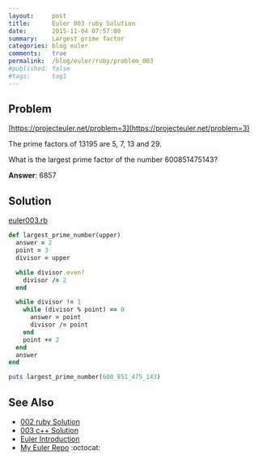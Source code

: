 ```yaml
---
layout:     post
title:      Euler 003 ruby Solution
date:       2015-11-04 07:57:00
summary:    Largest prime factor
categories: blog euler
comments:   true
permalink:  /blog/euler/ruby/problem_003
#published: false
#tags:      tag1
---
```


## Problem

[https://projecteuler.net/problem=3](https://projecteuler.net/problem=3)

The prime factors of 13195 are 5, 7, 13 and 29.

What is the largest prime factor of the number 600851475143?

**Answer**:  6857

## Solution

[euler003.rb](https://github.com/tvarley/euler/blob/master/ruby/euler003.rb)

```ruby
def largest_prime_number(upper)
  answer = 2
  point = 3
  divisor = upper

  while divisor.even?
    divisor /= 2
  end

  while divisor != 1
    while (divisor % point) == 0
      answer = point
      divisor /= point
    end
    point += 2
  end
  answer
end

puts largest_prime_number(600_851_475_143)
```

## See Also
* [002 ruby Solution]({{site.baseurl}}/blog/euler/ruby/problem_002)
* [003 c++ Solution]({{site.baseurl}}/blog/euler/cpp/problem_003)
* [Euler Introduction]({{site.baseurl}}/blog/euler/introduction)
* [My Euler Repo](https://github.com/tvarley/euler) :octocat:
